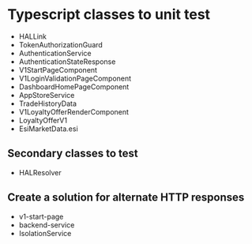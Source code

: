 # Typescript classes to unit test
* HALLink
* TokenAuthorizationGuard
* AuthenticationService
* AuthenticationStateResponse
* V1StartPageComponent
* V1LoginValidationPageComponent
* DashboardHomePageComponent
* AppStoreService
* TradeHistoryData
* V1LoyaltyOfferRenderComponent
* LoyaltyOfferV1
* EsiMarketData.esi

## Secondary classes to test
* HALResolver

## Create a solution for alternate HTTP responses
* v1-start-page
* backend-service
* IsolationService

